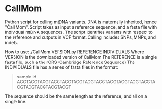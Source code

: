 # CallMom
Python script for calling mtDNA variants. DNA is maternally inherited, hence "Call Mom". Script takes as input a reference sequence, and a fasta file with individual mtDNA sequences. The script identifies variants with respect to the reference and outputs in VCF format. Calling includes SNPs, MNPs, and indels.

How to use:
./CallMom.VERSION.py REFERENCE INDIVIDUALS
Where
VERSION is the downloaded version of CallMom
The REFERENCE is a single fasta file, such a the rCRS (Cambridge Reference Sequence)
The INDIVIDUALS file has a series of fasta files in the format:

>sample id
ACGTACGTACGTACGTACGTACGTACGTACGTACGTACGTACGTACGTACGTACGTACGTACGTACGT

The sequence should be the same length as the reference, and all on a single line.

